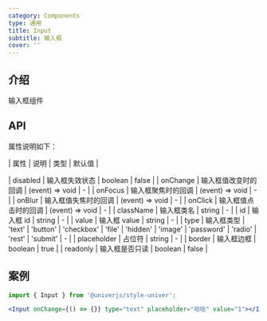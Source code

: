 ```yaml
---
category: Components
type: 通用
title: Input
subtitle: 输入框
cover: ''
---
```


## 介绍

输入框组件

## API

属性说明如下：

| 属性 | 说明 | 类型 | 默认值 |

| disabled | 输入框失效状态 | boolean | false |
| onChange | 输入框值改变时的回调 | (event) => void | - |
| onFocus | 输入框聚焦时的回调 | (event) => void | - |
| onBlur | 输入框值失焦时的回调 | (event) => void | - |
| onClick | 输入框值点击时的回调 | (event) => void | - |
| className | 输入框类名 | string | - |
| id | 输入框 id | string | - |
| value | 输入框 value | string | - |
| type | 输入框类型 | 'text' | 'button' | 'checkbox' | 'file' | 'hidden' | 'image' | 'password' | 'radio' | 'rest' | 'submit' | - |
| placeholder | 占位符 | string | - |
| border | 输入框边框 | boolean | true |
| readonly | 输入框是否只读 | boolean | false |

## 案例

```jsx
import { Input } from '@univerjs/style-univer';

<Input onChange={() => {}} type="text" placeholder="哈哈" value="1"></Input>;
```
